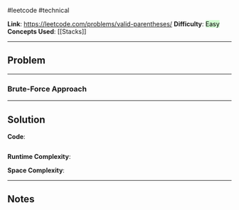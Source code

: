 #leetcode #technical

**Link**: https://leetcode.com/problems/valid-parentheses/
**Difficulty**: <mark style="background: #BBFABBA6;">Easy</mark>
**Concepts Used**: [[Stacks]]

---
## Problem

---
### Brute-Force Approach


---
## Solution

**Code**:
```python

```

**Runtime Complexity**:

**Space Complexity**:

---
## Notes

